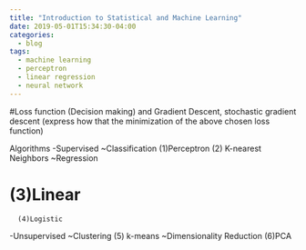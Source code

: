 ```yaml
---
title: "Introduction to Statistical and Machine Learning"
date: 2019-05-01T15:34:30-04:00
categories:
  - blog
tags:
  - machine learning
  - perceptron
  - linear regression
  - neural network
---
```


#Loss function (Decision making) and Gradient Descent, stochastic gradient descent (express how that the minimization of the above chosen loss function)

Algorithms
  -Supervised
    ~Classification
      (1)Perceptron
      (2) K-nearest Neighbors
    ~Regression
#      (3)Linear
      (4)Logistic
  -Unsupervised
    ~Clustering
      (5) k-means
    ~Dimensionality Reduction
      (6)PCA
